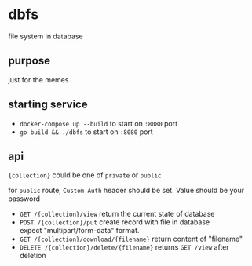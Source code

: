 # dbfs
file system in database

## purpose
just for the memes

## starting service
- `docker-compose up --build` to start on `:8080` port
- `go build && ./dbfs` to start on `:8080` port 

## api
`{collection}` could be one of `private` or `public`  

for `public` route, `Custom-Auth` header should be set. Value should be your password  

- `GET /{collection}/view` return the current state of database
- `POST /{collection}/put` create record with file in database  
   expect "multipart/form-data" format.
- `GET /{collection}/download/{filename}` return content of "filename" 
- `DELETE /{collection}/delete/{filename}` returns `GET /view` after deletion
